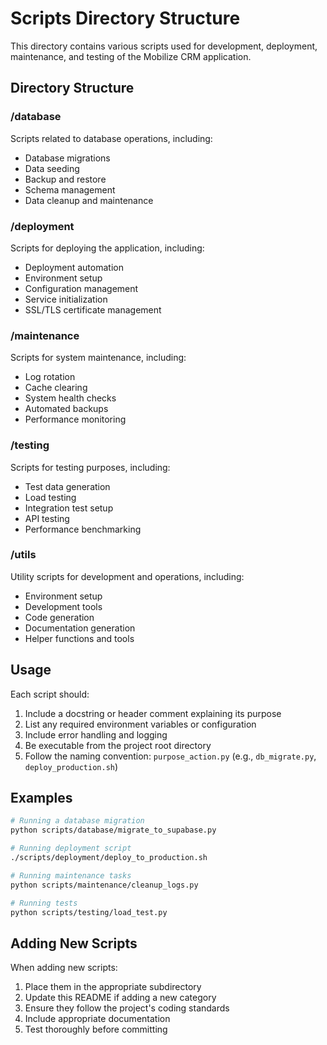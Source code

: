 # Scripts Directory Structure

This directory contains various scripts used for development, deployment, maintenance, and testing of the Mobilize CRM application.

## Directory Structure

### /database
Scripts related to database operations, including:
- Database migrations
- Data seeding
- Backup and restore
- Schema management
- Data cleanup and maintenance

### /deployment
Scripts for deploying the application, including:
- Deployment automation
- Environment setup
- Configuration management
- Service initialization
- SSL/TLS certificate management

### /maintenance
Scripts for system maintenance, including:
- Log rotation
- Cache clearing
- System health checks
- Automated backups
- Performance monitoring

### /testing
Scripts for testing purposes, including:
- Test data generation
- Load testing
- Integration test setup
- API testing
- Performance benchmarking

### /utils
Utility scripts for development and operations, including:
- Environment setup
- Development tools
- Code generation
- Documentation generation
- Helper functions and tools

## Usage

Each script should:
1. Include a docstring or header comment explaining its purpose
2. List any required environment variables or configuration
3. Include error handling and logging
4. Be executable from the project root directory
5. Follow the naming convention: `purpose_action.py` (e.g., `db_migrate.py`, `deploy_production.sh`)

## Examples

```bash
# Running a database migration
python scripts/database/migrate_to_supabase.py

# Running deployment script
./scripts/deployment/deploy_to_production.sh

# Running maintenance tasks
python scripts/maintenance/cleanup_logs.py

# Running tests
python scripts/testing/load_test.py
```

## Adding New Scripts

When adding new scripts:
1. Place them in the appropriate subdirectory
2. Update this README if adding a new category
3. Ensure they follow the project's coding standards
4. Include appropriate documentation
5. Test thoroughly before committing 